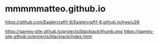 # mmmmmatteo.github.io

https://github.com/Eaglercraft1-8/Eaglercraft1-8.github.io/tree/u39


https://games-site.github.io/projects/blackjack/thumb.png
https://games-site.github.io/projects/blackjack/index.html
